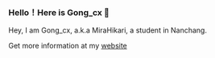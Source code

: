 ### Hello！Here is Gong_cx 👋

Hey, I am Gong_cx, a.k.a MiraHikari, a student in Nanchang.

Get more information at my [website](https://www.gcxstudio.cn/)

